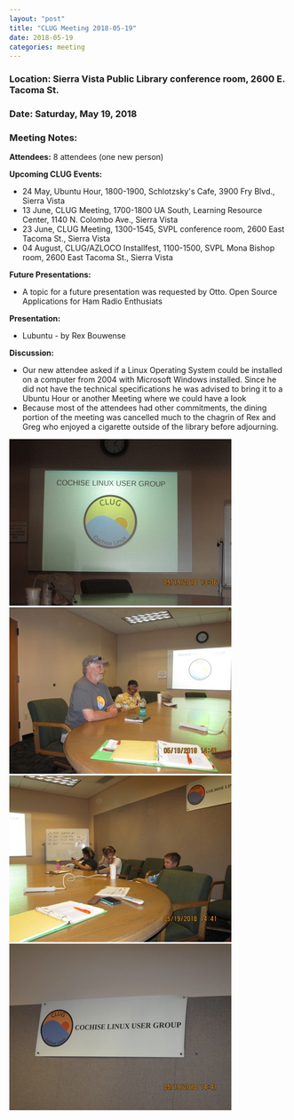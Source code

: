 ```yaml
---
layout: "post"
title: "CLUG Meeting 2018-05-19"
date: 2018-05-19
categories: meeting
---
```


### Location: Sierra Vista Public Library conference room, 2600 E. Tacoma St.

### Date: Saturday, May 19, 2018

### Meeting Notes:

**Attendees:** 8 attendees (one new person)

**Upcoming CLUG Events:**

 * 24 May, Ubuntu Hour, 1800-1900, Schlotzsky's Cafe, 3900 Fry Blvd., Sierra Vista
 * 13 June, CLUG Meeting, 1700-1800 UA South, Learning Resource Center, 1140 N. Colombo Ave., Sierra Vista
 * 23 June, CLUG Meeting, 1300-1545, SVPL conference room, 2600 East Tacoma St., Sierra Vista
 * 04 August, CLUG/AZLOCO Installfest, 1100-1500, SVPL Mona Bishop room, 2600 East Tacoma St., Sierra Vista

**Future Presentations:**

 * A topic for a future presentation was requested by Otto.  Open Source Applications for Ham Radio Enthusiats

**Presentation:**

 * Lubuntu - by Rex Bouwense

**Discussion:**

 * Our new attendee asked if a Linux Operating System could be installed on a computer from 2004 with Microsoft Windows installed.  Since he did not have the technical specifications he was advised to bring it to a Ubuntu Hour or another Meeting where we could have a look
 * Because most of the attendees had other commitments, the dining portion of the meeting was cancelled much to the chagrin of Rex and Greg who enjoyed a cigarette outside of the library before adjourning.

![alt text](https://raw.githubusercontent.com/CochiseLinuxUsersGroup/CochiseLinuxUsersGroup.github.io/master/images/CLUG_Mtg_2018-05-19_1-400x400.JPG)
![alt text](https://raw.githubusercontent.com/CochiseLinuxUsersGroup/CochiseLinuxUsersGroup.github.io/master/images/CLUG_Mtg_2018-05-19_2-400x400.JPG)
![alt text](https://raw.githubusercontent.com/CochiseLinuxUsersGroup/CochiseLinuxUsersGroup.github.io/master/images/CLUG_Mtg_2018-05-19_3-400x400.JPG)
![alt text](https://raw.githubusercontent.com/CochiseLinuxUsersGroup/CochiseLinuxUsersGroup.github.io/master/images/CLUG_Mtg_2018-05-19_4-400x400.JPG)
